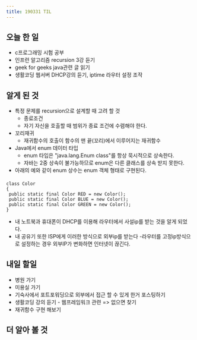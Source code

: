 ```yaml
---
title: 190331 TIL
---
```

## 오늘 한 일
- c프로그래밍 시험 공부
- 인프런 알고리즘 recursion 3강 듣기
- geek for geeks java관련 글 읽기
- 생활코딩 웹서버 DHCP강의 듣기, iptime 라우터 설정 조작
## 알게 된 것
- 특정 문제를 recursion으로 설계할 때 고려 할 것 
    - 종료조건 
    - 자기 자신을 호출할 때 범위가 종료 조건에 수렴해야 한다.
- 꼬리재귀
    - 재귀함수의 호출이 함수의 맨 끝(꼬리)에서 이루어지는 재귀함수
- Java에서 enum 데이터 타입
    - enum 타입은 "java.lang.Enum class"를 항상 묵시적으로 상속한다.
    - 자바는 2중 상속이 불가능하므로 enum은 다른 클래스를 상속 받지 못한다.
- 아래의 예와 같이 enum 상수는 enum 객체 형태로 구현된다.
####
    class Color
    {
     public static final Color RED = new Color();
     public static final Color BLUE = new Color();
     public static final Color GREEN = new Color();
    }
- 내 노트북과 휴대폰이 DHCP를 이용해 라우터에서 사설ip를 받는 것을 알게 되었다.
- 내 공유기 또한 ISP에게 이러한 방식으로 외부ip를 받는다
    -라우터를 고정ip방식으로 설정하는 경우 외부IP가 변화하면 인터넷이 끊긴다.
## 내일 할일

- 병원 가기 
- 미용실 가기
- 기숙사에서 포트포워딩으로 외부에서 접근 할 수 있게 한거 포스팅하기
- 생활코딩 강의 듣기 - 웹프레임워크 관련 => 없으면 찾기
- 재귀함수 구현 해보기 

## 더 알아 볼 것
